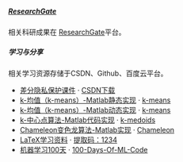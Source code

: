 
##### [ResearchGate](https://www.researchgate.net/)

相关科研成果在 [ResearchGate](https://www.researchgate.net/profile/Wanyong-Qiu)平台。

##### 学习与分享

相关学习资源存储于CSDN、Github、百度云平台。

- [差分隐私保护课件][1] · [CSDN下载](https://download.csdn.net/download/qiu1440528444/12914947)
- [k-均值（k-means）-Matlab静态实现][2] · [k-means](https://download.csdn.net/download/qiu1440528444/10486647)
- [k-均值（k-means）-Matlab动态实现][3] · [k-means](https://download.csdn.net/download/qiu1440528444/10486631)
- [k-中心点算法-Matlab代码实现][5] · [k-medoids](https://download.csdn.net/download/qiu1440528444/10486659)
- [Chameleon变色龙算法-Matlab实现][4] · [Chameleon](https://download.csdn.net/download/qiu1440528444/10489144)
- [LaTeX学习资料][6] · [提取码：1234](https://pan.baidu.com/s/15bXZbmJ4HfyV1Nw43KEThA)
- [机器学习100天][7] · [100-Days-Of-ML-Code](https://github.com/jomaron/100-Days-Of-ML-Code)


[1]: https://download.csdn.net/download/qiu1440528444/12914947
[2]: https://download.csdn.net/download/qiu1440528444/10486647
[3]: https://download.csdn.net/download/qiu1440528444/10486631
[4]: https://download.csdn.net/download/qiu1440528444/10489144
[5]: https://download.csdn.net/download/qiu1440528444/10486659
[6]: https://pan.baidu.com/s/15bXZbmJ4HfyV1Nw43KEThA
[7]: https://github.com/jomaron/100-Days-Of-ML-Code
